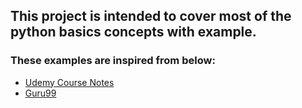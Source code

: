 ## This project is intended to cover most of the python basics concepts with example.

### These examples are inspired from below:

- [Udemy Course Notes](https://github.com/Pierian-Data/Complete-Python-3-Bootcamp)
- [Guru99](https://www.guru99.com/python-tutorials.html)